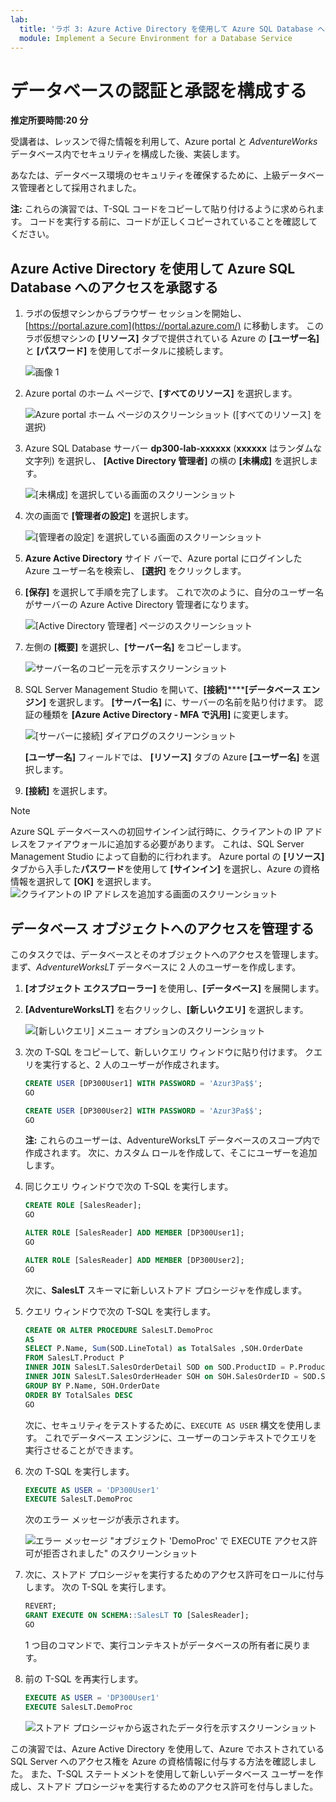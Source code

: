 ```yaml
---
lab:
  title: 'ラボ 3: Azure Active Directory を使用して Azure SQL Database へのアクセスを承認する'
  module: Implement a Secure Environment for a Database Service
---
```


# <a name="configure-database-authentication-and-authorization"></a>データベースの認証と承認を構成する

**推定所要時間:20 分**

受講者は、レッスンで得た情報を利用して、Azure portal と *AdventureWorks* データベース内でセキュリティを構成した後、実装します。

あなたは、データベース環境のセキュリティを確保するために、上級データベース管理者として採用されました。

**注:** これらの演習では、T-SQL コードをコピーして貼り付けるように求められます。 コードを実行する前に、コードが正しくコピーされていることを確認してください。

## <a name="authorize-access-to-azure-sql-database-with-azure-active-directory"></a>Azure Active Directory を使用して Azure SQL Database へのアクセスを承認する

1. ラボの仮想マシンからブラウザー セッションを開始し、[https://portal.azure.com](https://portal.azure.com/) に移動します。 このラボ仮想マシンの **[リソース]** タブで提供されている Azure の **[ユーザー名]** と **[パスワード]** を使用してポータルに接続します。

    ![画像 1](../images/dp-300-module-01-lab-01.png)

1. Azure portal のホーム ページで、**[すべてのリソース]** を選択します。

    ![Azure portal ホーム ページのスクリーンショット ([すべてのリソース] を選択)](../images/dp-300-module-03-lab-01.png)

1. Azure SQL Database サーバー **dp300-lab-xxxxxx** (**xxxxxx** はランダムな文字列) を選択し、 **[Active Directory 管理者]** の横の **[未構成]** を選択します。

    ![[未構成] を選択している画面のスクリーンショット](../images/dp-300-module-03-lab-02.png)

1. 次の画面で **[管理者の設定]** を選択します。

    ![[管理者の設定] を選択している画面のスクリーンショット](../images/dp-300-module-03-lab-03.png)

1. **Azure Active Directory** サイド バーで、Azure portal にログインした Azure ユーザー名を検索し、 **[選択]** をクリックします。

1. **[保存]** を選択して手順を完了します。 これで次のように、自分のユーザー名がサーバーの Azure Active Directory 管理者になります。

    ![[Active Directory 管理者] ページのスクリーンショット](../images/dp-300-module-03-lab-04.png)

1. 左側の **[概要]** を選択し、**[サーバー名]** をコピーします。

    ![サーバー名のコピー元を示すスクリーンショット](../images/dp-300-module-03-lab-05.png)

1. SQL Server Management Studio を開いて、**[接続]********[データベース エンジン]** を選択します。 **[サーバー名]** に、サーバーの名前を貼り付けます。 認証の種類を **[Azure Active Directory - MFA で汎用]** に変更します。

    ![[サーバーに接続] ダイアログのスクリーンショット](../images/dp-300-module-03-lab-06.png)

    **[ユーザー名]** フィールドでは、 **[リソース]** タブの Azure **[ユーザー名]** を選択します。

1. **[接続]** を選択します。

> [!NOTE]
> Azure SQL データベースへの初回サインイン試行時に、クライアントの IP アドレスをファイアウォールに追加する必要があります。 これは、SQL Server Management Studio によって自動的に行われます。 Azure portal の **[リソース]** タブから入手した**パスワード**を使用して **[サインイン]** を選択し、Azure の資格情報を選択して **[OK]** を選択します。
> ![クライアントの IP アドレスを追加する画面のスクリーンショット](../images/dp-300-module-03-lab-07.png)

## <a name="manage-access-to-database-objects"></a>データベース オブジェクトへのアクセスを管理する

このタスクでは、データベースとそのオブジェクトへのアクセスを管理します。 まず、*AdventureWorksLT* データベースに 2 人のユーザーを作成します。

1. **[オブジェクト エクスプローラー]** を使用し、**[データベース]** を展開します。
1. **[AdventureWorksLT]** を右クリックし、**[新しいクエリ]** を選択します。

    ![[新しいクエリ] メニュー オプションのスクリーンショット](../images/dp-300-module-03-lab-08.png)

1. 次の T-SQL をコピーして、新しいクエリ ウィンドウに貼り付けます。 クエリを実行すると、2 人のユーザーが作成されます。

    ```sql
    CREATE USER [DP300User1] WITH PASSWORD = 'Azur3Pa$$';
    GO

    CREATE USER [DP300User2] WITH PASSWORD = 'Azur3Pa$$';
    GO
    ```

    **注:** これらのユーザーは、AdventureWorksLT データベースのスコープ内で作成されます。 次に、カスタム ロールを作成して、そこにユーザーを追加します。

1. 同じクエリ ウィンドウで次の T-SQL を実行します。

    ```sql
    CREATE ROLE [SalesReader];
    GO

    ALTER ROLE [SalesReader] ADD MEMBER [DP300User1];
    GO

    ALTER ROLE [SalesReader] ADD MEMBER [DP300User2];
    GO
    ```

    次に、**SalesLT** スキーマに新しいストアド プロシージャを作成します。

1. クエリ ウィンドウで次の T-SQL を実行します。

    ```sql
    CREATE OR ALTER PROCEDURE SalesLT.DemoProc
    AS
    SELECT P.Name, Sum(SOD.LineTotal) as TotalSales ,SOH.OrderDate
    FROM SalesLT.Product P
    INNER JOIN SalesLT.SalesOrderDetail SOD on SOD.ProductID = P.ProductID
    INNER JOIN SalesLT.SalesOrderHeader SOH on SOH.SalesOrderID = SOD.SalesOrderID
    GROUP BY P.Name, SOH.OrderDate
    ORDER BY TotalSales DESC
    GO
    ```

    次に、セキュリティをテストするために、`EXECUTE AS USER` 構文を使用します。 これでデータベース エンジンに、ユーザーのコンテキストでクエリを実行させることができます。

1. 次の T-SQL を実行します。

    ```sql
    EXECUTE AS USER = 'DP300User1'
    EXECUTE SalesLT.DemoProc
    ```

    次のエラー メッセージが表示されます。

    ![エラー メッセージ "オブジェクト 'DemoProc' で EXECUTE アクセス許可が拒否されました" のスクリーンショット](../images/dp-300-module-03-lab-09.png)

1. 次に、ストアド プロシージャを実行するためのアクセス許可をロールに付与します。 次の T-SQL を実行します。

    ```sql
    REVERT;
    GRANT EXECUTE ON SCHEMA::SalesLT TO [SalesReader];
    GO
    ```

    1 つ目のコマンドで、実行コンテキストがデータベースの所有者に戻ります。

1. 前の T-SQL を再実行します。

    ```sql
    EXECUTE AS USER = 'DP300User1'
    EXECUTE SalesLT.DemoProc
    ```

    ![ストアド プロシージャから返されたデータ行を示すスクリーンショット](../images/dp-300-module-03-lab-10.png)

この演習では、Azure Active Directory を使用して、Azure でホストされている SQL Server へのアクセス権を Azure の資格情報に付与する方法を確認しました。 また、T-SQL ステートメントを使用して新しいデータベース ユーザーを作成し、ストアド プロシージャを実行するためのアクセス許可を付与しました。
